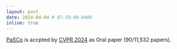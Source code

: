 ```yaml
---
layout: post
date: 2024-04-04 # 07:59:00-0400
inline: true
---
```


[PaSCo](https://astra-vision.github.io/PaSCo/) is accpted by [CVPR 2024](https://cvpr.thecvf.com/) as Oral paper (90/11,532 papers).
